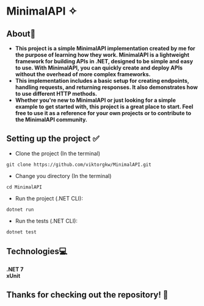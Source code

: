 # MinimalAPI ✧

## About📝
- <strong>This project is a simple MinimalAPI implementation created by me for the purpose of learning how they work. MinimalAPI is a lightweight framework for building APIs in .NET, designed to be simple and easy to use. With MinimalAPI, you can quickly create and deploy APIs without the overhead of more complex frameworks.
- This implementation includes a basic setup for creating endpoints, handling requests, and returning responses. It also demonstrates how to use different HTTP methods.
- Whether you're new to MinimalAPI or just looking for a simple example to get started with, this project is a great place to start. Feel free to use it as a reference for your own projects or to contribute to the MinimalAPI community.</strong>

## Setting up the project ✅
- Clone the project (In the terminal)
```
git clone https://github.com/viktorgkw/MinimalAPI.git
```
- Change you directory (In the terminal)
```
cd MinimalAPI
```
- Run the project (.NET CLI):
```
dotnet run
```
- Run the tests (.NET CLI):
```
dotnet test
```

## Technologies💻
<strong>.NET 7</strong>
<br />
<strong>xUnit</strong>

## Thanks for checking out the repository! 💚
